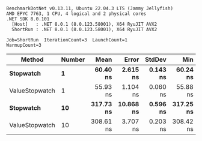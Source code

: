 ```

BenchmarkDotNet v0.13.11, Ubuntu 22.04.3 LTS (Jammy Jellyfish)
AMD EPYC 7763, 1 CPU, 4 logical and 2 physical cores
.NET SDK 8.0.101
  [Host]   : .NET 8.0.1 (8.0.123.58001), X64 RyuJIT AVX2
  ShortRun : .NET 8.0.1 (8.0.123.58001), X64 RyuJIT AVX2

Job=ShortRun  IterationCount=3  LaunchCount=1  
WarmupCount=3  

```
| Method         | Number | Mean      | Error     | StdDev   | Min       | Max       | Gen0   | Allocated |
|--------------- |------- |----------:|----------:|---------:|----------:|----------:|-------:|----------:|
| **Stopwatch**      | **1**      |  **60.40 ns** |  **2.615 ns** | **0.143 ns** |  **60.24 ns** |  **60.49 ns** | **0.0005** |      **40 B** |
| ValueStopwatch | 1      |  55.93 ns |  1.104 ns | 0.060 ns |  55.88 ns |  55.99 ns |      - |         - |
| **Stopwatch**      | **10**     | **317.73 ns** | **10.868 ns** | **0.596 ns** | **317.25 ns** | **318.39 ns** | **0.0005** |      **40 B** |
| ValueStopwatch | 10     | 308.61 ns |  3.707 ns | 0.203 ns | 308.42 ns | 308.82 ns |      - |         - |
